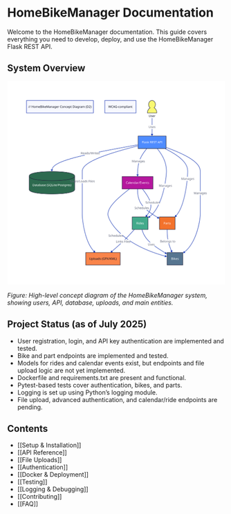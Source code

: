 # HomeBikeManager Documentation

Welcome to the HomeBikeManager documentation. This guide covers everything you need to develop, deploy, and use the HomeBikeManager Flask REST API.

## System Overview
![HomeBikeManager Concept Diagram](diagrams/homebikemanager_concept.svg)

*Figure: High-level concept diagram of the HomeBikeManager system, showing users, API, database, uploads, and main entities.*

## Project Status (as of July 2025)
- User registration, login, and API key authentication are implemented and tested.
- Bike and part endpoints are implemented and tested.
- Models for rides and calendar events exist, but endpoints and file upload logic are not yet implemented.
- Dockerfile and requirements.txt are present and functional.
- Pytest-based tests cover authentication, bikes, and parts.
- Logging is set up using Python’s logging module.
- File upload, advanced authentication, and calendar/ride endpoints are pending.

## Contents
- [[Setup & Installation]]
- [[API Reference]]
- [[File Uploads]]
- [[Authentication]]
- [[Docker & Deployment]]
- [[Testing]]
- [[Logging & Debugging]]
- [[Contributing]]
- [[FAQ]]
